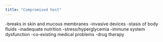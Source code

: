 ```yaml
---
title: "Compromised host"
---
```

-breaks in skin and mucous membranes
-invasive devices
-stasis of body fluids
-inadequate nutrition
-stress/hyperglycemia
-immune system dysfunction
-co-existing medical problems
-drug therapy

